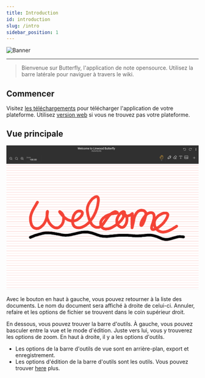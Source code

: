 ```yaml
---
title: Introduction
id: introduction
slug: /intro
sidebar_position: 1
---
```


![Banner](/img/banner.png)

***

> Bienvenue sur Butterfly, l'application de note opensource.
> Utilisez la barre latérale pour naviguer à travers le wiki.

## Commencer

Visitez [les téléchargements](/downloads) pour télécharger l'application de votre plateforme.
Utilisez [version web](https://v2.web.butterfly.linwood.dev) si vous ne trouvez pas votre plateforme.

## Vue principale

![Vue principale](main.png)

Avec le bouton en haut à gauche, vous pouvez retourner à la liste des documents. Le nom du document sera affiché à droite de celui-ci. Annuler, refaire et les options de fichier se trouvent dans le coin supérieur droit.

En dessous, vous pouvez trouver la barre d'outils. À gauche, vous pouvez basculer entre la vue et le mode d'édition. Juste vers lui, vous y trouverez les options de zoom. En haut à droite, il y a les options d'outils.

- Les options de la barre d'outils de vue sont en arrière-plan, export et enregistrement.
- Les options d'édition de la barre d'outils sont les outils. Vous pouvez trouver [here](background) plus.
